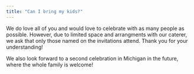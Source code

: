 ```yaml
---
title: "Can I bring my kids?"
---
```


We do love all of you and would love to celebrate with as many people as possible. However, due to limited space and arrangments with our caterer, we ask that only those named on the invitations attend. Thank you for your understanding!

We also look forward to a second celebration in Michigan in the future, where the whole family is welcome!